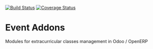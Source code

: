 [![Build Status](https://travis-ci.org/avanzosc/event-wip.svg?branch=8.0)](https://travis-ci.org/avanzosc/event-wip)
[![Coverage Status](https://coveralls.io/repos/avanzosc/event-wip/badge.svg)](https://coveralls.io/r/avanzosc/event-wip)

Event Addons
============

Modules for extracurricular classes management in Odoo / OpenERP
